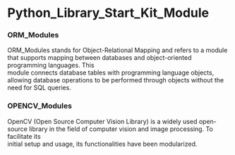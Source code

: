# Python_Library_Start_Kit_Module

### ORM_Modules
ORM_Modules stands for Object-Relational Mapping and refers to a module that supports mapping between databases and object-oriented programming languages. This 
<br>
module connects database tables with programming language objects, allowing database operations to be performed through objects without the need for SQL queries.

### OPENCV_Modules
OpenCV (Open Source Computer Vision Library) is a widely used open-source library in the field of computer vision and image processing. To facilitate its 
<br>
initial setup and usage, its functionalities have been modularized.
